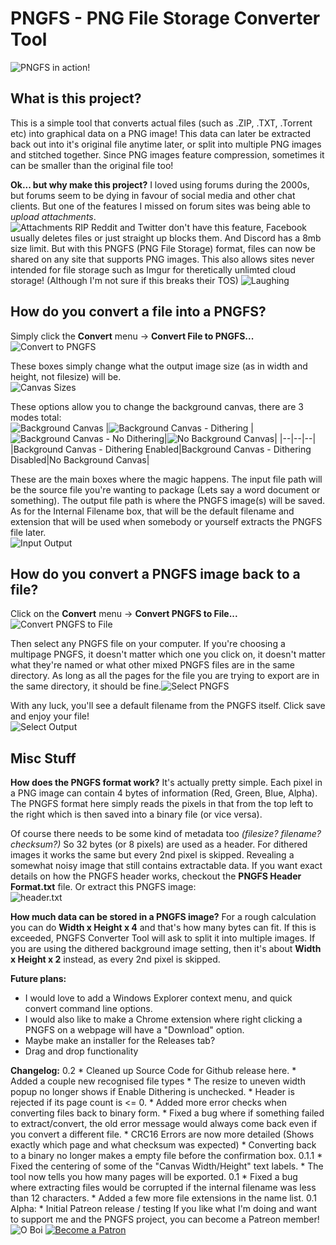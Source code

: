 # PNGFS - PNG File Storage Converter Tool
![PNGFS in action!](https://i.imgur.com/GG6GWFQ.png)
## What is this project?
This is a simple tool that converts actual files (such as .ZIP, .TXT, .Torrent  etc) into graphical data on a PNG image!
This data can later be extracted back out into it's original file anytime later, or split into multiple PNG images and stitched together. Since PNG images feature compression, sometimes it can be smaller than the original file too!


**Ok... but why make this project?**
I loved using forums during the 2000s, but forums seem to be dying in favour of social media and other chat clients. But one of the features I missed on forum sites was being able to *upload attachments*.  
![Attachments RIP](https://i.imgur.com/HwSRx33.png)
Reddit and Twitter don't have this feature, Facebook usually deletes files or just straight up blocks them. And Discord has a 8mb size limit.
But with this PNGFS (PNG File Storage) format, files can now be shared on any site that supports PNG images.
This also allows sites never intended for file storage such as Imgur for theretically unlimted cloud storage! (Although I'm not sure if this breaks their TOS) ![Laughing](https://i.imgur.com/TPYDJsW.gif)  

## How do you convert a file into a PNGFS?
Simply click the **Convert** menu -> **Convert File to PNGFS...**  
![Convert to PNGFS](https://i.imgur.com/EhF2gXC.png)

These boxes simply change what the output image size (as in width and height, not filesize) will be.  
![Canvas Sizes](https://i.imgur.com/H3vlenP.png)

These options allow you to change the background canvas, there are 3 modes total:  
![Background Canvas](https://i.imgur.com/YMhXGbb.png)
|![Background Canvas - Dithering](https://i.imgur.com/rHL10CR.png)  |![Background Canvas - No Dithering](https://i.imgur.com/MLDwCzW.png)|![No Background Canvas](https://i.imgur.com/CMSZsQR.png)|
|--|--|--|
|Background Canvas - Dithering Enabled|Background Canvas - Dithering Disabled|No Background Canvas|

These are the main boxes where the magic happens. The input file path will be the source file you're wanting to package (Lets say a word document or something).
The output file path is where the PNGFS image(s) will be saved.
As for the Internal Filename box, that will be the default filename and extension that will be used when somebody or yourself extracts the PNGFS file later.  
![Input Output](https://i.imgur.com/cztJkXC.png)

## How do you convert a PNGFS image back to a file?
Click on the **Convert** menu -> **Convert PNGFS to File...**  
![Convert PNGFS to File](https://i.imgur.com/7uzqvXj.png)

Then select any PNGFS file on your computer.
If you're choosing a multipage PNGFS, it doesn't matter which one you click on, it doesn't matter what they're named or what other mixed PNGFS files are in the same directory.
As long as all the pages for the file you are trying to export are in the same directory, it should be fine.![Select PNGFS](https://i.imgur.com/Kg1wOiN.png)

With any luck, you'll see a default filename from the PNGFS itself. Click save and enjoy your file!  
![Select Output](https://i.imgur.com/gQmdY4o.png)

## Misc Stuff
**How does the PNGFS format work?**
It's actually pretty simple. Each pixel in a PNG image can contain 4 bytes of information (Red, Green, Blue, Alpha). The PNGFS format here simply reads the pixels in that from the top left to the right which is then saved into a binary file (or vice versa).

Of course there needs to be some kind of metadata too *(filesize? filename? checksum?)* So 32 bytes (or 8 pixels) are used as a header.
For dithered images it works the same but every 2nd pixel is skipped. Revealing a somewhat noisy image that still contains extractable data.
If you want exact details on how the PNGFS header works, checkout the **PNGFS Header Format.txt** file. Or extract this PNGFS image:  
![header.txt](https://i.imgur.com/HOnAvL3.png)

**How much data can be stored in a PNGFS image?**
For a rough calculation you can do **Width x Height x 4** and that's how many bytes can fit.
If this is exceeded, PNGFS Converter Tool will ask to split it into multiple images.
If you are using the dithered background image setting, then it's about **Width x Height x 2** instead, as every 2nd pixel is skipped.


**Future plans:**

 - I would love to add a Windows Explorer context menu, and quick
   convert command line options.      
 - I would also like to make a Chrome
   extension where right clicking a PNGFS on a webpage will have a
   "Download" option.  
 - Maybe make an installer for the Releases tab?
 - Drag and drop functionality



**Changelog:**
	0.2
		* Cleaned up Source Code for Github release here.
		* Added a couple new recognised file types
		* The resize to uneven width popup no longer shows if Enable Dithering is unchecked.
		* Header is rejected if its page count is <= 0.
		* Added more error checks when converting files back to binary form.
		* Fixed a bug where if something failed to extract/convert, the old error message would always come back even if you convert a different file.
		* CRC16 Errors are now more detailed (Shows exactly which page and what checksum was expected)
		* Converting back to a binary no longer makes a empty file before the confirmation box.
	0.1.1
		* Fixed the centering of some of the "Canvas Width/Height" text labels.
		* The tool now tells you how many pages will be exported.
    0.1
	    * Fixed a bug where extracting files would be corrupted if the internal filename was less than 12 characters.
	    * Added a few more file extensions in the name list.
    0.1 Alpha:
		* Initial Patreon release / testing
If you like what I'm doing and want to support me and the PNGFS project, you can become a Patreon member! ![O Boi](https://i.imgur.com/2lumvvr.gif)
[![Become a Patron](https://i.imgur.com/kpQ5XUP.png)](https://www.patreon.com/Kippykip)